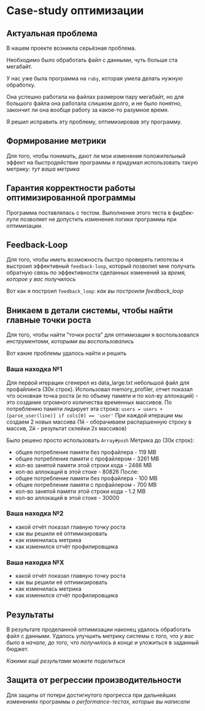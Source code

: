 # Case-study оптимизации

## Актуальная проблема
В нашем проекте возникла серьёзная проблема.

Необходимо было обработать файл с данными, чуть больше ста мегабайт.

У нас уже была программа на `ruby`, которая умела делать нужную обработку.

Она успешно работала на файлах размером пару мегабайт, но для большого файла она работала слишком долго, и не было понятно, закончит ли она вообще работу за какое-то разумное время.

Я решил исправить эту проблему, оптимизировав эту программу.

## Формирование метрики
Для того, чтобы понимать, дают ли мои изменения положительный эффект на быстродействие программы я придумал использовать такую метрику: *тут ваша метрика*

## Гарантия корректности работы оптимизированной программы
Программа поставлялась с тестом. Выполнение этого теста в фидбек-лупе позволяет не допустить изменения логики программы при оптимизации.

## Feedback-Loop
Для того, чтобы иметь возможность быстро проверять гипотезы я выстроил эффективный `feedback-loop`, который позволил мне получать обратную связь по эффективности сделанных изменений за *время, которое у вас получилось*

Вот как я построил `feedback_loop`: *как вы построили feedback_loop*

## Вникаем в детали системы, чтобы найти главные точки роста
Для того, чтобы найти "точки роста" для оптимизации я воспользовался *инструментами, которыми вы воспользовались*

Вот какие проблемы удалось найти и решить

### Ваша находка №1
Для первой итерации сгенерел из data_large.txt небольшой файл для профайлинга (30к строк). Использовал memory_profiler, отчет показал что основная точка роста (и по объему памяти и по кол-ву аллокаций) - это создание огромного количества временных массивов. По потреблению памяти лидирует эта строка:
`users = users + [parse_user(line)] if cols[0] == 'user'`
При каждой итерации мы создаем 2 новых массива (1й - оборачиваем распаршенную строку в массив, 2й - результат склейки 2х массивов)

Было решено просто использовать `Array#push`
Метрика до (30к строк):
- общее потребление памяти без профайлера - 119 MB
- общее потребление памяти с профайлером - 3261 MB
- кол-во занятой памяти этой строки кода - 2466 MB
- кол-во аллокаций в этой стоке - 80826
После:
- общее потребление памяти без профайлера - 100 MB
- общее потребление памяти с профайлером - 700 MB
- кол-во занятой памяти этой строки кода - 1.2 MB
- кол-во аллокаций в этой стоке - 30000

### Ваша находка №2
- какой отчёт показал главную точку роста
- как вы решили её оптимизировать
- как изменилась метрика
- как изменился отчёт профилировщика

### Ваша находка №X
- какой отчёт показал главную точку роста
- как вы решили её оптимизировать
- как изменилась метрика
- как изменился отчёт профилировщика

## Результаты
В результате проделанной оптимизации наконец удалось обработать файл с данными.
Удалось улучшить метрику системы с *того, что у вас было в начале, до того, что получилось в конце* и уложиться в заданный бюджет.

*Какими ещё результами можете поделиться*

## Защита от регрессии производительности
Для защиты от потери достигнутого прогресса при дальнейших изменениях программы *о performance-тестах, которые вы написали*
